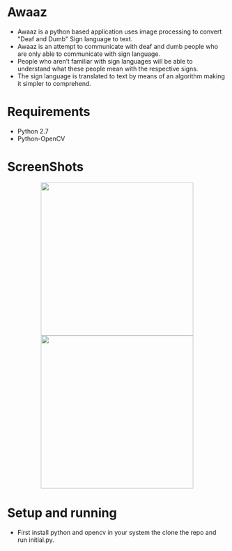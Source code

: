 # Awaaz 
- Awaaz is a python based application uses image processing to convert "Deaf and Dumb" Sign language to text.
- Awaaz is an attempt to communicate with deaf and dumb people who are only able to communicate with sign language.
- People who aren’t familiar with sign languages will be able to understand what these people mean with the respective signs.
- The sign language is translated to text by means of an algorithm making it simpler to comprehend.
# Requirements
- Python 2.7 
- Python-OpenCV
# ScreenShots
<p align="center">

  <img src="https://firebasestorage.googleapis.com/v0/b/project-228499762619542864.appspot.com/o/Awaaz%2FScreenshot%20for%20symbol%20A.png?alt=media&token=2ac1738b-9dd9-4429-aaee-58ef25309033" width="350"/>
  <img src="https://firebasestorage.googleapis.com/v0/b/project-228499762619542864.appspot.com/o/Awaaz%2FScreenshot%20for%20symbol%20H.png?alt=media&token=78389516-99b0-479f-8a06-9d3ce314400a" width="350"/>
 
</p>

# Setup and running

- First install python and opencv in your system the clone the repo and run initial.py.
